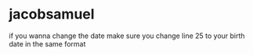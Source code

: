 # jacobsamuel
if you wanna change the date make sure you change line 25 to your birth date in the same format
